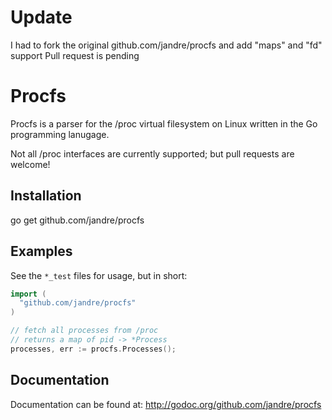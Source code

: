 # Update

I had to fork the original github.com/jandre/procfs and add "maps" and "fd" support
Pull request is pending

# Procfs

Procfs is a parser for the /proc virtual filesystem on Linux written in the Go programming lanugage.

Not all /proc interfaces are currently supported; but pull requests are welcome!

## Installation

go get github.com/jandre/procfs 

## Examples
See the `*_test` files for usage, but in short:

```go
import (
  "github.com/jandre/procfs"
)

// fetch all processes from /proc
// returns a map of pid -> *Process 
processes, err := procfs.Processes();

```

## Documentation

Documentation can be found at: http://godoc.org/github.com/jandre/procfs

